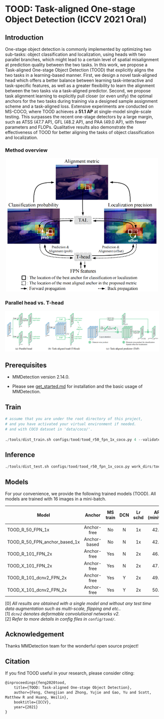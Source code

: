 # TOOD: Task-aligned One-stage Object Detection (**ICCV 2021 Oral**)

## Introduction

One-stage object detection is commonly implemented by optimizing two sub-tasks: object classification and localization, using heads with two parallel branches, which might lead to a certain level of spatial misalignment at prediction quality between the two tasks. In this work, we propose a Task-aligned One-stage Object Detection (TOOD) that explicitly aligns the two tasks in a learning-based manner. First, we design a novel task-aligned head which offers a better balance between learning task-interactive and task-specific features, as well as a greater flexibility to learn the alignment between the two tasks via a task-aligned predictor. Second, we propose task alignment learning to explicitly pull closer (or even unify) the optimal anchors for the two tasks during training via a designed sample assignment scheme and a task-aligned loss.  Extensive experiments are conducted on MS-COCO, where TOOD achieves a **51.1 AP** at single-model single-scale testing. This surpasses the recent one-stage detectors by a large margin, such as ATSS (47.7 AP), GFL (48.2 AP), and PAA (49.0 AP), with fewer parameters and FLOPs. Qualitative results also demonstrate the effectiveness of TOOD for better aligning the tasks of object classification and localization.

### Method overview

<div align=center><img src="resources/overview.png" width="500px"/></div>

### Parallel head vs. T-head
![method overview](resources/T-head.png)

## Prerequisites

- MMDetection version 2.14.0.

- Please see [get_started.md](docs/get_started.md) for installation and the basic usage of MMDetection.

## Train

```python
# assume that you are under the root directory of this project,
# and you have activated your virtual environment if needed.
# and with COCO dataset in 'data/coco/'.

./tools/dist_train.sh configs/tood/tood_r50_fpn_1x_coco.py 4 --validate
```

## Inference

```python
./tools/dist_test.sh configs/tood/tood_r50_fpn_1x_coco.py work_dirs/tood_r50_fpn_1x_coco/epoch_12.pth 4 --eval bbox
```

## Models

For your convenience, we provide the following trained models (TOOD). All models are trained with 16 images in a mini-batch.

Model | Anchor | MS train | DCN | Lr schd | AP (minival) | AP (test-dev) | Config | Download
--- |:---:|:---:|:---:|:---:|:---:|:---:|:---:|:---:
TOOD_R_50_FPN_1x              | Anchor-free  | No  | N | 1x | 42.5 | 42.7 | [config](configs/tood/tood_r50_fpn_1x_coco.py) | [model](https://drive.google.com/file/d/1M7ccIsfQKA5pEtgMlRSadokLu_cFKO4B/view?usp=sharing)
TOOD_R_50_FPN_anchor_based_1x | Anchor-based | No  | N | 1x | 42.4 | 42.8 | [config](configs/tood/tood_r50_fpn_anchor_based_1x_coco.py) | [model](https://drive.google.com/file/d/1G3Waqs3Xh7h1bfwcUfek91S1JKRCTAdV/view?usp=sharing)
TOOD_R_101_FPN_2x             | Anchor-free  | Yes | N | 2x | 46.2 | 46.7 | [config](configs/tood/tood_r101_fpn_mstrain_2x_coco.py) | [model](https://drive.google.com/file/d/14NTtLVpG0I75jb55hB6smnibknkQ4wdb/view?usp=sharing)
TOOD_X_101_FPN_2x             | Anchor-free  | Yes | N | 2x | 47.6 | 48.5 | [config](configs/tood/tood_x101_64x4d_fpn_mstrain_2x_coco.py) | [model](https://drive.google.com/file/d/1IbCZ5Lim_vkgRctsJ7Sb8czrOFQpmuRF/view?usp=sharing)
TOOD_R_101_dcnv2_FPN_2x       | Anchor-free  | Yes | Y | 2x | 49.2 | 49.6 | [config](configs/tood/tood_r101_fpn_dconv_c3-c5_mstrain_2x_coco.py) | [model](https://drive.google.com/file/d/1ufipVoODv-NgthQ8ZvLeW12TEIsCgWl5/view?usp=sharing)
TOOD_X_101_dcnv2_FPN_2x       | Anchor-free  | Yes | Y | 2x | 50.5 | 51.1 | [config](configs/tood/tood_x101_64x4d_fpn_dconv_c4-c5_mstrain_2x_coco.py) | [model](https://drive.google.com/file/d/1xYSuZF5RfK81rJImNlTZWbIhPWfb5S5-/view?usp=sharing)

[0] *All results are obtained with a single model and without any test time data augmentation such as multi-scale, flipping and etc..* \
[1] *`dcnv2` denotes deformable convolutional networks v2.* \
[2] *Refer to more details in config files in `config/tood/`.*


## Acknowledgement

Thanks MMDetection team for the wonderful open source project!


## Citation

If you find TOOD useful in your research, please consider citing:

```
@inproceedings{feng2020tood,
    title={TOOD: Task-aligned One-stage Object Detection},
    author={Feng, Chengjian and Zhong, Yujie and Gao, Yu and Scott, Matthew R and Huang, Weilin},
    booktitle={ICCV},
    year={2021}
}
```


